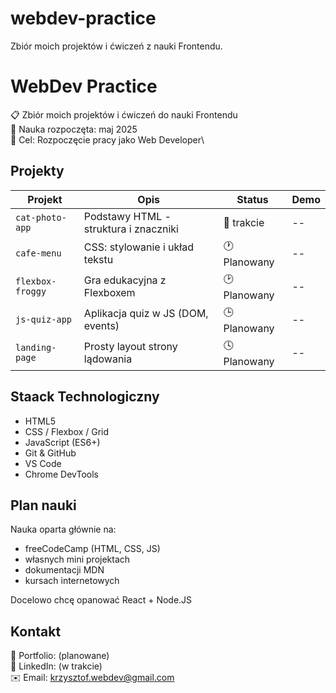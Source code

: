 # webdev-practice
Zbiór moich projektów i ćwiczeń z nauki Frontendu. 
# WebDev Practice

:clipboard: Zbiór moich projektów i ćwiczeń do nauki Frontendu\
:calendar: Nauka rozpoczęta: maj 2025\
:dart: Cel: Rozpoczęcie pracy jako Web Developer\

## Projekty
| Projekt           | Opis                                  | Status        | Demo  |
|-------------------|---------------------------------------|---------------|-------|
| `cat-photo-app`   | Podstawy HTML - struktura i znaczniki | :arrows_counterclockwise: trakcie | --    |    
| `cafe-menu`       | CSS: stylowanie i układ tekstu        | :clock1: Planowany | --    |
| `flexbox-froggy`  | Gra edukacyjna z Flexboxem            | :clock2: Planowany | --    |
| `js-quiz-app`     | Aplikacja quiz w JS (DOM, events)     | :clock3: Planowany | --    |
| `landing-page`    | Prosty layout strony lądowania        | :clock4: Planowany | --    |   

## Staack Technologiczny
- HTML5
- CSS / Flexbox / Grid
- JavaScript (ES6+)
- Git & GitHub
- VS Code
- Chrome DevTools

## Plan nauki

Nauka oparta głównie na:
- freeCodeCamp (HTML, CSS, JS)
- własnych mini projektach
- dokumentacji MDN
- kursach internetowych

Docelowo chcę opanować React + Node.JS

## Kontakt

:paperclip: Portfolio: (planowane)\
:briefcase: LinkedIn: (w trakcie)\
:envelope: Email: krzysztof.webdev@gmail.com